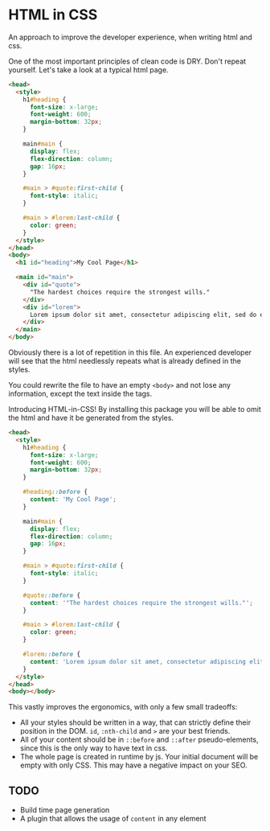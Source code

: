 # HTML in CSS

An approach to improve the developer experience, when writing html and css.

One of the most important principles of clean code is DRY. Don't repeat yourself.
Let's take a look at a typical html page.

```html
<head>
  <style>
    h1#heading {
      font-size: x-large;
      font-weight: 600;
      margin-bottom: 32px;
    }

    main#main {
      display: flex;
      flex-direction: column;
      gap: 16px;
    }

    #main > #quote:first-child {
      font-style: italic;
    }

    #main > #lorem:last-child {
      color: green;
    }
  </style>
</head>
<body>
  <h1 id="heading">My Cool Page</h1>

  <main id="main">
    <div id="quote">
      "The hardest choices require the strongest wills."
    </div>
    <div id="lorem">
      Lorem ipsum dolor sit amet, consectetur adipiscing elit, sed do eiusmod tempor incididunt ut labore et dolore magna aliqua...
    </div>
  </main>
</body>
```

Obviously there is a lot of repetition in this file. An experienced developer will see that the html needlessly repeats what is already defined in the styles.

You could rewrite the file to have an empty `<body>` and not lose any information, except the text inside the tags.

Introducing HTML-in-CSS! By installing this package you will be able to omit the html and have it be generated from the styles. 

```html
<head>
  <style>
    h1#heading {
      font-size: x-large;
      font-weight: 600;
      margin-bottom: 32px;
    }

    #heading::before {
      content: 'My Cool Page';
    }

    main#main {
      display: flex;
      flex-direction: column;
      gap: 16px;
    }

    #main > #quote:first-child {
      font-style: italic;
    }

    #quote::before {
      content: '"The hardest choices require the strongest wills."';
    }

    #main > #lorem:last-child {
      color: green;
    }

    #lorem::before {
      content: 'Lorem ipsum dolor sit amet, consectetur adipiscing elit, sed do eiusmod tempor incididunt ut labore et dolore magna aliqua...';
    }
  </style>
</head>
<body></body>
```

This vastly improves the ergonomics, with only a few small tradeoffs:

- All your styles should be written in a way, that can strictly define their position in the DOM. `id`, `:nth-child` and `>` are your best friends.
- All of your content should be in `::before` and `::after` pseudo-elements, since this is the only way to have text in css.
- The whole page is created in runtime by js. Your initial document will be empty with only CSS. This may have a negative impact on your SEO. 

## TODO

- Build time page generation
- A plugin that allows the usage of `content` in any element
